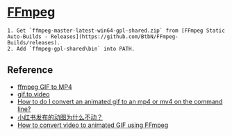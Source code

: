 # [FFmpeg](https://www.ffmpeg.org/)

````{tab} Download
1. Get `ffmpeg-master-latest-win64-gpl-shared.zip` from [FFmpeg Static Auto-Builds - Releases](https://github.com/BtbN/FFmpeg-Builds/releases).
2. Add `ffmpeg-gpl-shared\bin` into PATH.
````

## Reference

- [ffmpeg GIF to MP4](https://gist.github.com/gvoze32/95f96992a443e73c4794c342a44e0811)
- [gif.to.video](https://github.com/kinglisky/gif.to.video/blob/master/doc.md)
- [How to do I convert an animated gif to an mp4 or mv4 on the command line?](https://unix.stackexchange.com/questions/40638/how-to-do-i-convert-an-animated-gif-to-an-mp4-or-mv4-on-the-command-line)
- [小红书发布的动图为什么不动？](https://www.bilibili.com/read/cv21625230/)
- [How to convert video to animated GIF using FFmpeg](https://shotstack.io/learn/convert-video-gif-ffmpeg/)